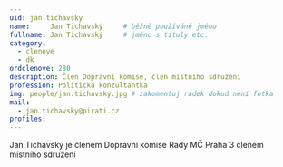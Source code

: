 ```yaml
---
uid: jan.tichavsky
name:     Jan Tichavský  	# běžně používáné jméno
fullname: Jan Tichavský  	# jméno s tituly etc.
category:
  - clenove
  - dk
ordclenove: 280
description: Člen Dopravní komise, člen místního sdružení
profession: Politická konzultantka
img: people/jan.tichavsky.jpg # zakomentuj radek dokud není fotka
mail:
  - jan.tichavsky@pirati.cz
profiles:
---
```


Jan Tichavský je členem Dopravní komise Rady MČ Praha 3 členem místního sdružení
